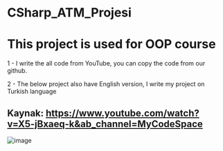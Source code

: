 # CSharp_ATM_Projesi

# This project is used for OOP course

1 -  I write the all code from YouTube, you can copy the code from our github.

2 -  The below project also have English version, I write my project on Turkish language

## Kaynak: https://www.youtube.com/watch?v=X5-jBxaeq-k&ab_channel=MyCodeSpace

![image](https://user-images.githubusercontent.com/101183453/215331166-db5c2cc6-7d4c-4bad-b038-c68b862c5229.png)
